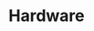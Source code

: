 ---
title: "Hardware"
subtitle: ""
side_note1: "Assembly, Embedded C, Soldering, Raspberry Pi, Arduino, Perfboard Prototyping, Soldering"
side_note2: ""
draft: false
---